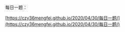每日一题：

[https://czy36mengfei.github.io/2020/04/30/每日一题/](https://czy36mengfei.github.io/2020/04/30/每日一题/)

